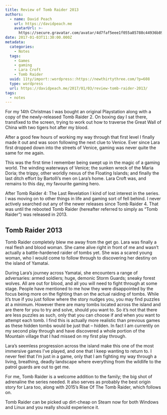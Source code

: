 ```yaml
---
title: Review of Tomb Raider 2013
authors:
  - name: David Peach
    url: https://davidpeach.me
    avatarUrl: >-
      https://secure.gravatar.com/avatar/4d7faf5eee1f055a85788c44936b8995eaab6dfb004e7854ec747ccb272e91ee?s=96&d=mm&r=g
date: 2017-01-03T11:30:00.000Z
metadata:
  categories:
    - Notes
  tags:
    - Games
    - gaming
    - Lara Croft
    - Tomb Raider
  uuid: 11ty/import::wordpress::https://newthirtythree.com/?p=608
  type: wordpress
  url: https://davidpeach.me/2017/01/03/review-tomb-raider-2013/
tags:
  - notes
---
```

For my 14th Christmas I was bought an original Playstation along with a copy of the newly-released Tomb Raider 2. On boxing day I sat there, transfixed to the screen, trying to work out how to traverse the Great Wall of China with two tigers hot after my blood.

After a good few hours of working my way through that first level I finally made it out and was soon following the next clue to Venice. Ever since Lara first dropped down into the streets of Venice, gaming was never quite the same for me again.

This was the first time I remember being swept up in the magic of a gaming world. The winding waterways of Venice; the sunken wreck of the Maria Doria; the trippy, other worldly nexus of the Floating Islands; and finally the last ditch effort by Bartolli’s men on Lara’s home. Lara Croft was, and remains to this day, my favourite gaming hero.

After Tomb Raider 4: The Last Revelation I kind of lost interest in the series. I was moving on to other things in life and gaming sort of fell behind. I never actively searched out any of the newer releases since Tomb Raider 4. That was until the rebooted Tomb Raider (hereafter referred to simply as “Tomb Raider”) was released in 2013.

## Tomb Raider 2013

Tomb Raider completely blew me away from the get go. Lara was finally a real flesh and blood woman. She came alive right in front of me and wasn’t actually a battle-hardened raider of tombs yet. She was a scared young woman, who I would come to follow through to discovering her destiny on the island of Yamatai.

During Lara’s journey across Yamatai, she encounters a range of adversaries: armed soldiers; huge, demonic Storm Guards; sneaky forest wolves. All are out for blood, and all you will need to fight through at some stage. People have mentioned to me how they were disappointed by the focus being more on the fighting than on the actual raiding of tombs. While it’s true if you just follow where the story nudges you, you may find puzzles at a minimum. However there are many tombs located across the island and are there for you to try and solve, should you want to. So it’s not that there are less puzzles as such, only that you can choose if and when you want to attempt each tomb. I find this is actually more realistic than previous games as these hidden tombs would be just that – hidden. In fact I am currently on my second play through and have discovered a whole portion of the Mountain village that I had missed on my first play through.

Lara’s seemless progression across the island make this one of the most immersive games I’ve played, and one that I keep wanting to return to. I never feel that I’m just in a game, only that I am fighting my way through a living, breathing, deadly landscape where everything from the wildlife to the patrol guards are out to get me.

For me, Tomb Raider is a welcome addition to the family; the big shot of adrenaline the series needed. It also serves as probably the best origin story for Lara too, along with 2015’s Rise Of The Tomb Raider, which follows on.

Tomb Raider can be picked up dirt-cheap on Steam now for both Windows and Linux and you really should experience it.